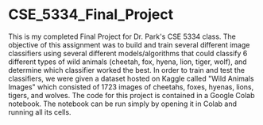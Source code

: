 # CSE_5334_Final_Project

This is my completed Final Project for Dr. Park's CSE 5334 class. The objective of this assignment was to build and train several different image classifiers using several different models/algorithms that could classify 6 different types of wild animals (cheetah, fox, hyena, lion, tiger, wolf), and determine which classifier worked the best. In order to train and test the classifiers, we were given a dataset hosted on Kaggle called "Wild Animals Images" which consisted of 1723 images of cheetahs, foxes, hyenas, lions, tigers, and wolves. The code for this project is contained in a Google Colab notebook. The notebook can be run simply by opening it in Colab and running all its cells.
